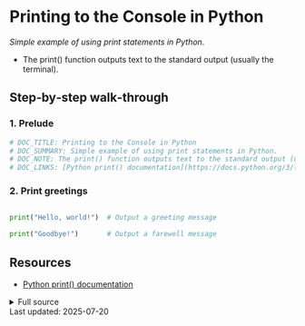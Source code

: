 <!-- AUTO‑GENERATED doc for hello_world.py -->
# Printing to the Console in Python

_Simple example of using print statements in Python._


- The print() function outputs text to the standard output (usually the terminal).

## Step‑by‑step walk‑through
### 1. Prelude
```python
# DOC_TITLE: Printing to the Console in Python
# DOC_SUMMARY: Simple example of using print statements in Python.
# DOC_NOTE: The print() function outputs text to the standard output (usually the terminal).
# DOC_LINKS: [Python print() documentation](https://docs.python.org/3/library/functions.html#print)

```

### 2. Print greetings
```python

print("Hello, world!")  # Output a greeting message

print("Goodbye!")       # Output a farewell message
```


## Resources
* [Python print() documentation](https://docs.python.org/3/library/functions.html#print)

<details><summary>Full source</summary>

```python
# DOC_TITLE: Printing to the Console in Python
# DOC_SUMMARY: Simple example of using print statements in Python.
# DOC_NOTE: The print() function outputs text to the standard output (usually the terminal).
# DOC_LINKS: [Python print() documentation](https://docs.python.org/3/library/functions.html#print)

### Print greetings

print("Hello, world!")  # Output a greeting message

print("Goodbye!")       # Output a farewell message
```
</details>
Last updated: 2025-07-20

